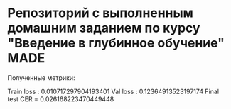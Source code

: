 # Репозиторий с выполненным домашним заданием по курсу "Введение в глубинное обучение" MADE

Полученные метрики:

Train loss : 0.010717297904193401
Val loss : 0.12364913523197174
Final test CER = 0.026168223470449448
